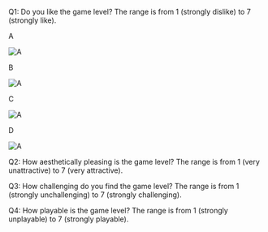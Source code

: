 Q1: Do you like the game level? The range is from 1 (strongly dislike) to 7 (strongly like).

A 

![A](https://eliose.oss-cn-beijing.aliyuncs.com/python/0da68a9c-74b9-41e1-afc5-bbecf4a39e4a.png?Expires=1732521251&OSSAccessKeyId=TMP.3KdyJ2BbzszoNEC6c4Jvu15FmGTebjLaPoLC7bFwEyTMwmNPboauMuCJhwPtUgRTtJjCi3tdHZUZ2zHN47odRxJNbrH9Zb&Signature=p5gsome8b7g0TcHg0QMIODdz2SI%3D "A")

B 

![A](https://eliose.oss-cn-beijing.aliyuncs.com/python/0da68a9c-74b9-41e1-afc5-bbecf4a39e4a.png?Expires=1732521251&OSSAccessKeyId=TMP.3KdyJ2BbzszoNEC6c4Jvu15FmGTebjLaPoLC7bFwEyTMwmNPboauMuCJhwPtUgRTtJjCi3tdHZUZ2zHN47odRxJNbrH9Zb&Signature=p5gsome8b7g0TcHg0QMIODdz2SI%3D "A")

C 

![A](https://eliose.oss-cn-beijing.aliyuncs.com/python/0da68a9c-74b9-41e1-afc5-bbecf4a39e4a.png?Expires=1732521251&OSSAccessKeyId=TMP.3KdyJ2BbzszoNEC6c4Jvu15FmGTebjLaPoLC7bFwEyTMwmNPboauMuCJhwPtUgRTtJjCi3tdHZUZ2zHN47odRxJNbrH9Zb&Signature=p5gsome8b7g0TcHg0QMIODdz2SI%3D "A")

D 

![A](https://eliose.oss-cn-beijing.aliyuncs.com/python/0da68a9c-74b9-41e1-afc5-bbecf4a39e4a.png?Expires=1732521251&OSSAccessKeyId=TMP.3KdyJ2BbzszoNEC6c4Jvu15FmGTebjLaPoLC7bFwEyTMwmNPboauMuCJhwPtUgRTtJjCi3tdHZUZ2zHN47odRxJNbrH9Zb&Signature=p5gsome8b7g0TcHg0QMIODdz2SI%3D "A")

Q2: How aesthetically pleasing is the game level? The range is from 1 (very unattractive) to 7 (very attractive).


Q3: How challenging do you find the game level? The range is from 1 (strongly unchallenging) to 7 (strongly challenging).

Q4: How playable is the game level? The range is from 1 (strongly unplayable) to 7 (strongly playable).
